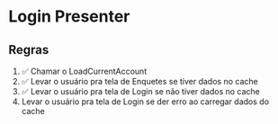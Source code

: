 # Login Presenter

## Regras
1. ✅ Chamar o LoadCurrentAccount
2. ✅ Levar o usuário pra tela de Enquetes se tiver dados no cache
3. ✅ Levar o usuário pra tela de Login se não tiver dados no cache
4. Levar o usuário pra tela de Login se der erro ao carregar dados do cache